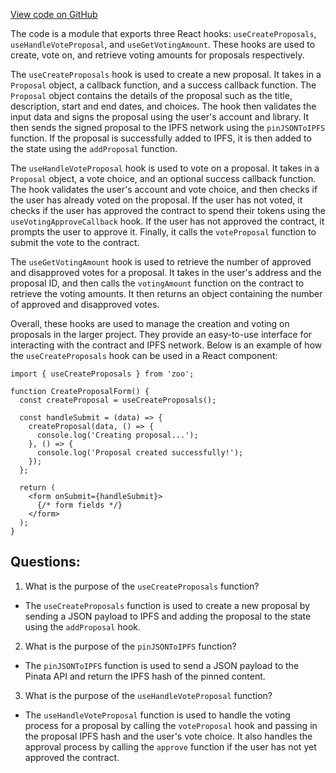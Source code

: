 [View code on GitHub](zoo-labs/zoo/blob/master/core/src/state/voting/hooks.ts)

The code is a module that exports three React hooks: `useCreateProposals`, `useHandleVoteProposal`, and `useGetVotingAmount`. These hooks are used to create, vote on, and retrieve voting amounts for proposals respectively. 

The `useCreateProposals` hook is used to create a new proposal. It takes in a `Proposal` object, a callback function, and a success callback function. The `Proposal` object contains the details of the proposal such as the title, description, start and end dates, and choices. The hook then validates the input data and signs the proposal using the user's account and library. It then sends the signed proposal to the IPFS network using the `pinJSONToIPFS` function. If the proposal is successfully added to IPFS, it is then added to the state using the `addProposal` function. 

The `useHandleVoteProposal` hook is used to vote on a proposal. It takes in a `Proposal` object, a vote choice, and an optional success callback function. The hook validates the user's account and vote choice, and then checks if the user has already voted on the proposal. If the user has not voted, it checks if the user has approved the contract to spend their tokens using the `useVotingApproveCallback` hook. If the user has not approved the contract, it prompts the user to approve it. Finally, it calls the `voteProposal` function to submit the vote to the contract.

The `useGetVotingAmount` hook is used to retrieve the number of approved and disapproved votes for a proposal. It takes in the user's address and the proposal ID, and then calls the `votingAmount` function on the contract to retrieve the voting amounts. It then returns an object containing the number of approved and disapproved votes.

Overall, these hooks are used to manage the creation and voting on proposals in the larger project. They provide an easy-to-use interface for interacting with the contract and IPFS network. Below is an example of how the `useCreateProposals` hook can be used in a React component:

```
import { useCreateProposals } from 'zoo';

function CreateProposalForm() {
  const createProposal = useCreateProposals();

  const handleSubmit = (data) => {
    createProposal(data, () => {
      console.log('Creating proposal...');
    }, () => {
      console.log('Proposal created successfully!');
    });
  };

  return (
    <form onSubmit={handleSubmit}>
      {/* form fields */}
    </form>
  );
}
```
## Questions: 
 1. What is the purpose of the `useCreateProposals` function?
- The `useCreateProposals` function is used to create a new proposal by sending a JSON payload to IPFS and adding the proposal to the state using the `addProposal` hook.

2. What is the purpose of the `pinJSONToIPFS` function?
- The `pinJSONToIPFS` function is used to send a JSON payload to the Pinata API and return the IPFS hash of the pinned content.

3. What is the purpose of the `useHandleVoteProposal` function?
- The `useHandleVoteProposal` function is used to handle the voting process for a proposal by calling the `voteProposal` hook and passing in the proposal IPFS hash and the user's vote choice. It also handles the approval process by calling the `approve` function if the user has not yet approved the contract.